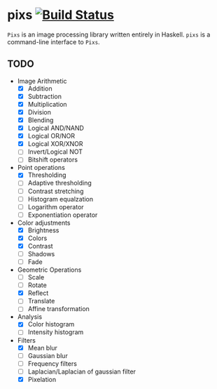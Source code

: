 # pixs [![Build Status](https://travis-ci.org/ayberkt/pixs.svg?branch=master)](https://travis-ci.org/ayberkt/pixs)

`Pixs` is an image processing library written entirely in Haskell. `pixs` is a
command-line interface to `Pixs`.

## TODO

- Image Arithmetic
  - [x] Addition
  - [x] Subtraction
  - [x] Multiplication
  - [x] Division
  - [x] Blending
  - [x] Logical AND/NAND
  - [x] Logical OR/NOR
  - [x] Logical XOR/XNOR
  - [ ] Invert/Logical NOT
  - [ ] Bitshift operators
- Point operations
  - [x] Thresholding
  - [ ] Adaptive thresholding
  - [ ] Contrast stretching
  - [ ] Histogram equalzation
  - [ ] Logarithm operator
  - [ ] Exponentiation operator
- Color adjustments
  - [x] Brightness
  - [x] Colors
  - [x] Contrast
  - [ ] Shadows
  - [ ] Fade
- Geometric Operations
  - [ ] Scale
  - [ ] Rotate
  - [x] Reflect
  - [ ] Translate
  - [ ] Affine transformation
- Analysis
  - [x] Color histogram
  - [ ] Intensity histogram
- Filters
  - [x] Mean blur
  - [ ] Gaussian blur
  - [ ] Frequency filters
  - [ ] Laplacian/Laplacian of gaussian filter
  - [x] Pixelation
